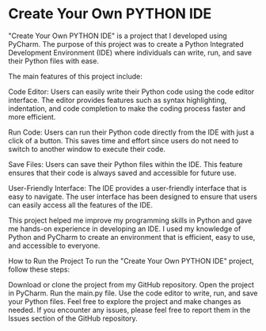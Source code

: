 # Create Your Own PYTHON IDE
"Create Your Own PYTHON IDE" is a project that I developed using PyCharm. The purpose of this project was to create a Python Integrated Development Environment (IDE) where individuals can write, run, and save their Python files with ease.

The main features of this project include:

Code Editor: Users can easily write their Python code using the code editor interface. The editor provides features such as syntax highlighting, indentation, and code completion to make the coding process faster and more efficient.

Run Code: Users can run their Python code directly from the IDE with just a click of a button. This saves time and effort since users do not need to switch to another window to execute their code.

Save Files: Users can save their Python files within the IDE. This feature ensures that their code is always saved and accessible for future use.

User-Friendly Interface: The IDE provides a user-friendly interface that is easy to navigate. The user interface has been designed to ensure that users can easily access all the features of the IDE.

This project helped me improve my programming skills in Python and gave me hands-on experience in developing an IDE. I used my knowledge of Python and PyCharm to create an environment that is efficient, easy to use, and accessible to everyone.

How to Run the Project
To run the "Create Your Own PYTHON IDE" project, follow these steps:

Download or clone the project from my GitHub repository.
Open the project in PyCharm.
Run the main.py file.
Use the code editor to write, run, and save your Python files.
Feel free to explore the project and make changes as needed. If you encounter any issues, please feel free to report them in the Issues section of the GitHub repository.



